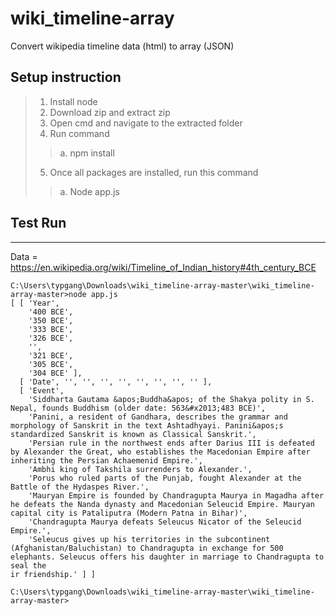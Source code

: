 # wiki_timeline-array
Convert wikipedia timeline data (html) to array (JSON)

## Setup instruction
>1.	Install node
>2.	Download zip and extract zip
>3.	Open cmd and navigate to the extracted folder
>4.	Run command
>>a.	npm install
>5.	Once all packages are installed, run this command
>>a.	Node app.js


## Test Run
----------
Data = https://en.wikipedia.org/wiki/Timeline_of_Indian_history#4th_century_BCE

```
C:\Users\typgang\Downloads\wiki_timeline-array-master\wiki_timeline-array-master>node app.js
[ [ 'Year',
    '400 BCE',
    '350 BCE',
    '333 BCE',
    '326 BCE',
    '',
    '321 BCE',
    '305 BCE',
    '304 BCE' ],
  [ 'Date', '', '', '', '', '', '', '', '' ],
  [ 'Event',
    'Siddharta Gautama &apos;Buddha&apos; of the Shakya polity in S. Nepal, founds Buddhism (older date: 563&#x2013;483 BCE)',
    'Panini, a resident of Gandhara, describes the grammar and morphology of Sanskrit in the text Ashtadhyayi. Panini&apos;s standardized Sanskrit is known as Classical Sanskrit.',
    'Persian rule in the northwest ends after Darius III is defeated by Alexander the Great, who establishes the Macedonian Empire after inheriting the Persian Achaemenid Empire.',
    'Ambhi king of Takshila surrenders to Alexander.',
    'Porus who ruled parts of the Punjab, fought Alexander at the Battle of the Hydaspes River.',
    'Mauryan Empire is founded by Chandragupta Maurya in Magadha after he defeats the Nanda dynasty and Macedonian Seleucid Empire. Mauryan capital city is Pataliputra (Modern Patna in Bihar)',
    'Chandragupta Maurya defeats Seleucus Nicator of the Seleucid Empire.',
    'Seleucus gives up his territories in the subcontinent (Afghanistan/Baluchistan) to Chandragupta in exchange for 500 elephants. Seleucus offers his daughter in marriage to Chandragupta to seal the
ir friendship.' ] ]

C:\Users\typgang\Downloads\wiki_timeline-array-master\wiki_timeline-array-master>
```
